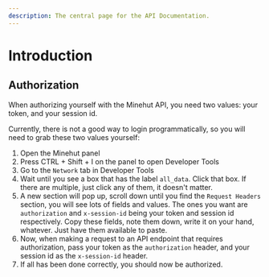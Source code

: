 ```yaml
---
description: The central page for the API Documentation.
---
```


# Introduction

## Authorization

When authorizing yourself with the Minehut API, you need two values: your token, and your session id.

Currently, there is not a good way to login programmatically, so you will need to grab these two values yourself:

1. Open the Minehut panel
2. Press CTRL + Shift + I on the panel to open Developer Tools
3. Go to the `Network` tab in Developer Tools
4. Wait until you see a box that has the label `all_data`. Click that box. If there are multiple, just click any of them, it doesn't matter.
5. A new section will pop up, scroll down until you find the `Request Headers` section, you will see lots of fields and values. The ones you want are `authorization` and `x-session-id` being your token and session id respectively. Copy these fields, note them down, write it on your hand, whatever. Just have them available to paste.
6. Now, when making a request to an API endpoint that requires authorization, pass your token as the `authorization` header, and your session id as the `x-session-id` header.
7. If all has been done correctly, you should now be authorized.

